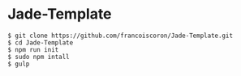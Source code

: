 Jade-Template
=============

```
$ git clone https://github.com/francoiscoron/Jade-Template.git 
$ cd Jade-Template
$ npm run init
$ sudo npm intall
$ gulp
```
